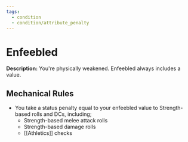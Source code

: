 ```yaml
---
tags:
  - condition
  - condition/attribute_penalty
---
```

# Enfeebled
**Description:** You're physically weakened. Enfeebled always includes a value.

## Mechanical Rules

- You take a status penalty equal to your enfeebled value to Strength-based rolls and DCs, including;
	- Strength-based melee attack rolls
	- Strength-based damage rolls
	- [[Athletics]] checks